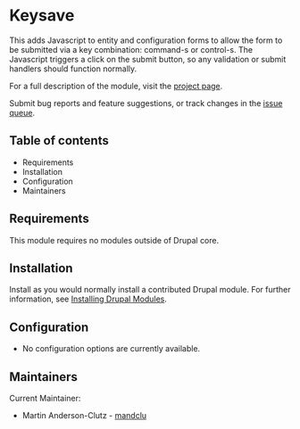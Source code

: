 # Keysave

This adds Javascript to entity and configuration forms to allow the form to be
submitted via a key combination: command-s or control-s. The Javascript triggers
a click on the submit button, so any validation or submit handlers should
function normally.

For a full description of the module, visit the
[project page](https://www.drupal.org/project/keysave).

Submit bug reports and feature suggestions, or track changes in the
[issue queue](https://www.drupal.org/project/issues/keysave).


## Table of contents

- Requirements
- Installation
- Configuration
- Maintainers


## Requirements

This module requires no modules outside of Drupal core.


## Installation

Install as you would normally install a contributed Drupal module. For further
information, see
[Installing Drupal Modules](https://www.drupal.org/docs/extending-drupal/installing-drupal-modules).


## Configuration

- No configuration options are currently available.


## Maintainers

Current Maintainer: 
- Martin Anderson-Clutz - [mandclu](https://www.drupal.org/u/mandclu)
